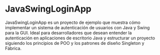 # JavaSwingLoginApp
JavaSwingLoginApp es un proyecto de ejemplo que muestra cómo implementar un sistema de autenticación de usuarios con Java y Swing para la GUI. Ideal para desarrolladores que desean entender la autenticación en aplicaciones de escritorio Java y estructurar un proyecto siguiendo los principios de POO y los patrones de diseño Singleton y Fábrica.

